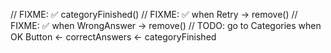 // FIXME: ✅ categoryFinished() 
// FIXME: ✅ when Retry -> remove(<categoryFinished/>)
// FIXME: ✅ when WrongAnswer -> remove(<categories/>) 
// TODO:     go to Categories when OK Button <- 
             correctAnswers <- categoryFinished
